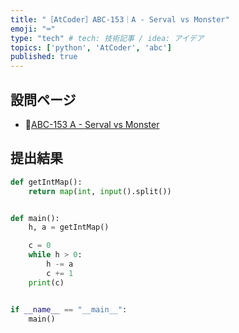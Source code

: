 ```yaml
---
title: "［AtCoder］ABC-153｜A - Serval vs Monster"
emoji: "⌨️"
type: "tech" # tech: 技術記事 / idea: アイデア
topics: ['python', 'AtCoder', 'abc']
published: true
---
```


## 設問ページ

- 🔗[ABC-153 A - Serval vs Monster](https://atcoder.jp/contests/abc153/tasks/abc153_a)

## 提出結果

```python
def getIntMap():
    return map(int, input().split())


def main():
    h, a = getIntMap()

    c = 0
    while h > 0:
        h -= a
        c += 1
    print(c)


if __name__ == "__main__":
    main()
```
